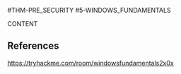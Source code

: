 #THM-PRE_SECURITY #5-WINDOWS_FUNDAMENTALS

CONTENT
## References

https://tryhackme.com/room/windowsfundamentals2x0x
